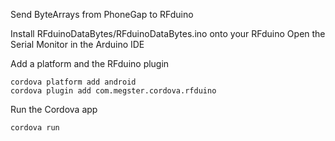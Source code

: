Send ByteArrays from PhoneGap to RFduino

Install RFduinoDataBytes/RFduinoDataBytes.ino onto your RFduino
Open the Serial Monitor in the Arduino IDE

Add a platform and the RFduino plugin

    cordova platform add android
    cordova plugin add com.megster.cordova.rfduino

Run the Cordova app

    cordova run

